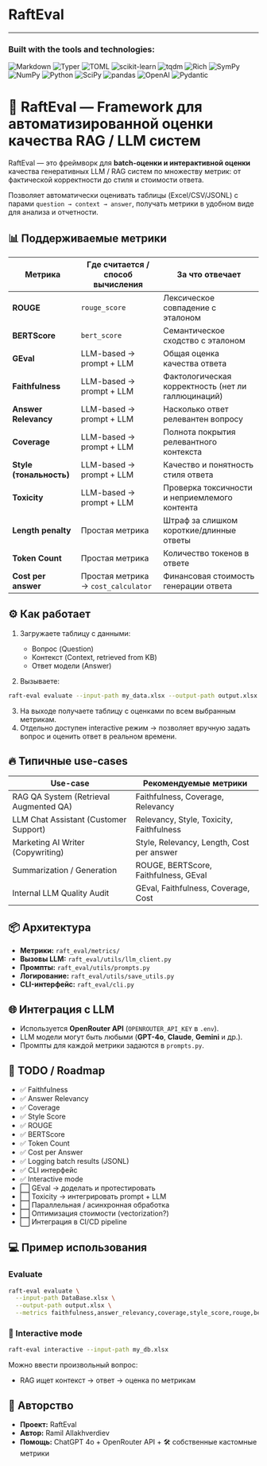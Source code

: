 # RaftEval
---
### Built with the tools and technologies:

![Markdown](https://img.shields.io/badge/-Markdown-000000?style=for-the-badge&logo=markdown)
![Typer](https://img.shields.io/badge/-Typer-16A085?style=for-the-badge)
![TOML](https://img.shields.io/badge/-TOML-8D6748?style=for-the-badge)
![scikit-learn](https://img.shields.io/badge/-scikit--learn-F7931E?style=for-the-badge&logo=scikit-learn)
![tqdm](https://img.shields.io/badge/-tqdm-F7B93E?style=for-the-badge)
![Rich](https://img.shields.io/badge/-Rich-FFD700?style=for-the-badge)
![SymPy](https://img.shields.io/badge/-SymPy-3B5526?style=for-the-badge)
![NumPy](https://img.shields.io/badge/-NumPy-013243?style=for-the-badge&logo=numpy)
![Python](https://img.shields.io/badge/-Python-3776AB?style=for-the-badge&logo=python)
![SciPy](https://img.shields.io/badge/-SciPy-8CAAE6?style=for-the-badge&logo=scipy)
![pandas](https://img.shields.io/badge/-pandas-150458?style=for-the-badge&logo=pandas)
![OpenAI](https://img.shields.io/badge/-OpenAI-412991?style=for-the-badge&logo=openai)
![Pydantic](https://img.shields.io/badge/-Pydantic-EF4A7B?style=for-the-badge)



# 🚀 RaftEval — Framework для автоматизированной оценки качества RAG / LLM систем

RaftEval — это фреймворк для **batch-оценки и интерактивной оценки** качества генеративных LLM / RAG систем по множеству метрик: от фактической корректности до стиля и стоимости ответа.

Позволяет автоматически оценивать таблицы (Excel/CSV/JSONL) с парами `question → context → answer`, получать метрики в удобном виде для анализа и отчетности.

## 📊 Поддерживаемые метрики

| Метрика               | Где считается / способ вычисления                   | За что отвечает |
|-----------------------|----------------------------------------------------|-----------------|
| **ROUGE**             | `rouge_score`                                      | Лексическое совпадение с эталоном |
| **BERTScore**         | `bert_score`                                       | Семантическое сходство с эталоном |
| **GEval**             | LLM-based → prompt + LLM                           | Общая оценка качества ответа |
| **Faithfulness**      | LLM-based → prompt + LLM                           | Фактологическая корректность (нет ли галлюцинаций) |
| **Answer Relevancy**  | LLM-based → prompt + LLM                           | Насколько ответ релевантен вопросу |
| **Coverage**          | LLM-based → prompt + LLM                           | Полнота покрытия релевантного контекста |
| **Style (тональность)** | LLM-based → prompt + LLM                          | Качество и понятность стиля ответа |
| **Toxicity**          | LLM-based → prompt + LLM                           | Проверка токсичности и неприемлемого контента |
| **Length penalty**    | Простая метрика                                    | Штраф за слишком короткие/длинные ответы |
| **Token Count**       | Простая метрика                                    | Количество токенов в ответе |
| **Cost per answer**   | Простая метрика → `cost_calculator`                | Финансовая стоимость генерации ответа |

## ⚙️ Как работает

1. Загружаете таблицу с данными:
    - Вопрос (Question)
    - Контекст (Context, retrieved from KB)
    - Ответ модели (Answer)

2. Вызываете:
```bash
raft-eval evaluate --input-path my_data.xlsx --output-path output.xlsx --metrics all
```
3. На выходе получаете таблицу с оценками по всем выбранным метрикам.
4. Отдельно доступен interactive режим → позволяет вручную задать вопрос и оценить ответ в реальном времени.
## 🔥 Типичные use-cases

| Use-case                              | Рекомендуемые метрики                                 |
| ------------------------------------- | ---------------------------------------------------- |
| RAG QA System (Retrieval Augmented QA) | Faithfulness, Coverage, Relevancy                     |
| LLM Chat Assistant (Customer Support)  | Relevancy, Style, Toxicity, Faithfulness              |
| Marketing AI Writer (Copywriting)     | Style, Relevancy, Length, Cost per answer             |
| Summarization / Generation            | ROUGE, BERTScore, Faithfulness, GEval                 |
| Internal LLM Quality Audit            | GEval, Faithfulness, Coverage, Cost                   |

## 📦 Архитектура

- **Метрики:** `raft_eval/metrics/`
- **Вызовы LLM:** `raft_eval/utils/llm_client.py`
- **Промпты:** `raft_eval/utils/prompts.py`
- **Логирование:** `raft_eval/utils/save_utils.py`
- **CLI-интерфейс:** `raft_eval/cli.py`

## 🌐 Интеграция с LLM

- Используется **OpenRouter API** (`OPENROUTER_API_KEY` в `.env`).
- LLM модели могут быть любыми (**GPT-4o**, **Claude**, **Gemini** и др.).
- Промпты для каждой метрики задаются в `prompts.py`.

## 🚧 TODO / Roadmap

- ✅ Faithfulness
- ✅ Answer Relevancy
- ✅ Coverage
- ✅ Style Score
- ✅ ROUGE
- ✅ BERTScore
- ✅ Token Count
- ✅ Cost per Answer
- ✅ Logging batch results (JSONL)
- ✅ CLI интерфейс
- ✅ Interactive mode
- ⬜ GEval → доделать и протестировать
- ⬜ Toxicity → интегрировать prompt + LLM
- ⬜ Параллельная / асинхронная обработка
- ⬜ Оптимизация стоимости (vectorization?)
- ⬜ Интеграция в CI/CD pipeline

## 💻 Пример использования

### Evaluate

```bash
raft-eval evaluate \
  --input-path DataBase.xlsx \
  --output-path output.xlsx \
  --metrics faithfulness,answer_relevancy,coverage,style_score,rouge,bert_score,token_count,cost_metric
```

### 🚀 Interactive mode

```bash
raft-eval interactive --input-path my_db.xlsx
```

Можно ввести произвольный вопрос:

- RAG ищет контекст → ответ → оценка по метрикам

## 🤝 Авторство

- **Проект:** RaftEval
- **Автор:** Ramil Allakhverdiev
- **Помощь:** ChatGPT 4o + OpenRouter API + 🛠 собственные кастомные метрики
